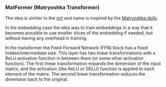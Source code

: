### MatFormer (Matryoshka Transformer)
The idea is simliar to the [mrl](../position-embeddings/mrl.md) and name
is inspired by the [Matryoshka dolls](https://en.wikipedia.org/wiki/Matryoshka_doll).

In the embedding case the idea was to train embeddings in a way that it becomes
possible to use smaller slices of the embedding if needed, but without having
any overhead in training.

In the transformer the Feed-Forward Network (FFN) block has a fixed
hidden/intermediate size. This layer has two linear transformations with a ReLU
activation function in between them (or some other activation function). The
first linear transformation expands the dimension of the input matrix, and the
activation (like ReLU or GELU) function is applied to each element of the matrix.
The second linear transformation reduces the dimension back to the original.
